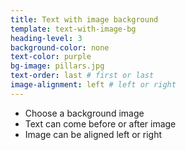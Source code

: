 ```yaml
---
title: Text with image background
template: text-with-image-bg
heading-level: 3
background-color: none
text-color: purple
bg-image: pillars.jpg
text-order: last # first or last
image-alignment: left # left or right
---
```


- Choose a background image
- Text can come before or after image
- Image can be aligned left or right
